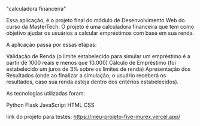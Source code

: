 "calculadora financeira" 

Essa aplicação, é o projeto final do módulo de Desenvolvimento Web do curso da MasterTech. O projeto é uma calculadora financeira que tem como objetivo ajudar os
usuários a calcular empréstimos com base em sua renda. 

A aplicação passa por essas etapas:

Validação de Renda (o limite estabelecido para simular um empréstimo é a partir de 1000 reais e menos que 10.000)
Cálculo de Empréstimo (foi estabelecido um juros de 3% sobre os limites de renda)
Apresentação dos Resultados (onde ao finalizar a simulação, o usuário receberá os resultados, caso sua renda esteja dentro dos critérios estabelecidos).

As tecnologias utilizadas foram:

Python
Flask
JavaScript
HTML
CSS

link do projeto para testes: https://meu-projeto-five-murex.vercel.app/
